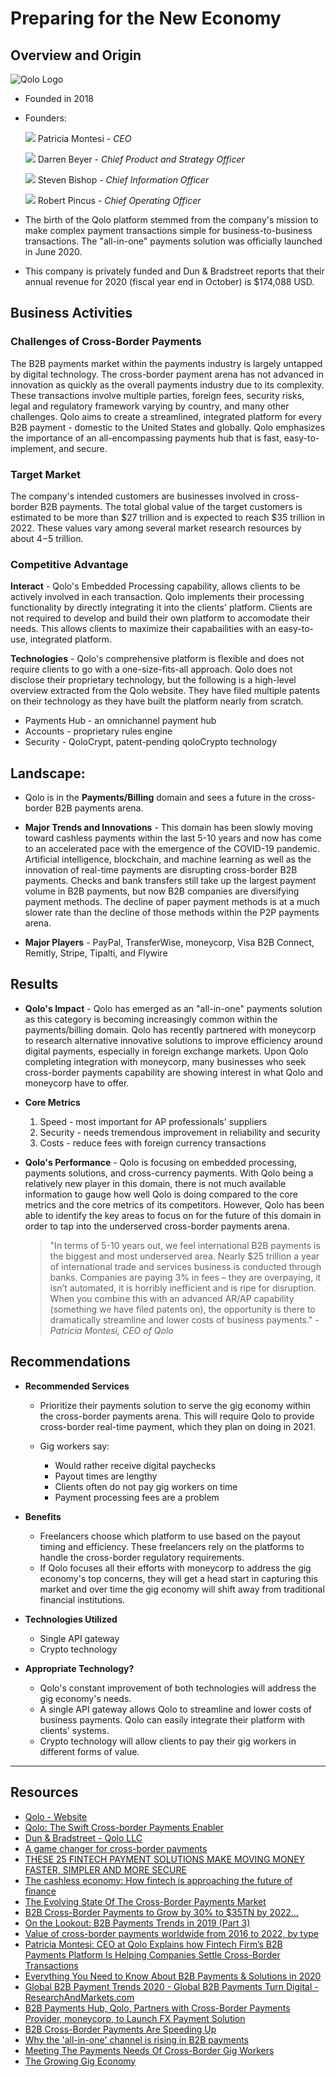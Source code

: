 # Preparing for the New Economy

## Overview and Origin
![Qolo Logo](images/Qolo_logo.jpg)
* Founded in 2018
* Founders:
    
    ![](images/Patricia_Montesi.jfif)
    Patricia Montesi - *CEO*
    
    ![](images/Darren_Beyer.jfif)
    Darren Beyer - *Chief Product and Strategy Officer*
    
    ![](images/Steven_Bishop.jfif)
    Steven Bishop - *Chief Information Officer*
    
    ![](images/Robert_Pincus.jfif)
    Robert Pincus - *Chief Operating Officer*
* The birth of the Qolo platform stemmed from the company's mission to make complex payment transactions simple for business-to-business transactions. The "all-in-one" payments solution was officially launched in June 2020.
* This company is privately funded and Dun & Bradstreet reports that their annual revenue for 2020 (fiscal year end in October) is $174,088 USD.

## Business Activities

### Challenges of Cross-Border Payments

The B2B payments market within the payments industry is largely untapped by digital technology. The cross-border payment arena has not advanced in innovation as quickly as the overall payments industry due to its complexity. These transactions involve multiple parties, foreign fees, security risks, legal and regulatory framework varying by country, and many other challenges. Qolo aims to create a streamlined, integrated platform for every B2B payment - domestic to the United States and globally. Qolo emphasizes the importance of an all-encompassing payments hub that is fast, easy-to-implement, and secure.

### Target Market 

The company's intended customers are businesses involved in cross-border B2B payments.
The total global value of the target customers is estimated to be more than $27 trillion and is expected to reach $35 trillion in 2022. These values vary among several market research resources by about $4-$5 trillion.
    
### Competitive Advantage

**Interact** - Qolo's Embedded Processing capability, allows clients to be actively involved in each transaction. Qolo implements their processing functionality by directly integrating it into the clients' platform. Clients are not required to develop and build their own platform to accomodate their needs. This allows clients to maximize their capabailities with an easy-to-use, integrated platform.

**Technologies** - Qolo's comprehensive platform is flexible and does not require clients to go with a one-size-fits-all approach. Qolo does not disclose their proprietary technology, but the following is a high-level overview extracted from the Qolo website. They have filed multiple patents on their technology as they have built the platform nearly from scratch.

* Payments Hub - an omnichannel payment hub
* Accounts - proprietary rules engine
* Security - QoloCrypt, patent-pending qoloCrypto technology

## Landscape:

* Qolo is in the **Payments/Billing** domain and sees a future in the cross-border B2B payments arena.

* **Major Trends and Innovations** - This domain has been slowly moving toward cashless payments within the last 5-10 years and now has come to an accelerated pace with the emergence of the COVID-19 pandemic. Artificial intelligence, blockchain, and machine learning as well as the innovation of real-time payments are disrupting cross-border B2B payments. Checks and bank transfers still take up the largest payment volume in B2B payments, but now B2B companies are diversifying payment methods. The decline of paper payment methods is at a much slower rate than the decline of those methods within the P2P payments arena.

* **Major Players** - PayPal, TransferWise, moneycorp, Visa B2B Connect, Remitly, Stripe, Tipalti, and Flywire
  
## Results

* **Qolo's Impact** - Qolo has emerged as an "all-in-one" payments solution as this category is becoming increasingly common within the payments/billing domain. Qolo has recently partnered with moneycorp to research alternative innovative solutions to improve efficiency around digital payments, especially in foreign exchange markets. Upon Qolo completing integration with moneycorp, many businesses who seek cross-border payments capability are showing interest in what Qolo and moneycorp have to offer.

* **Core Metrics**
    1. Speed - most important for AP professionals' suppliers
    2. Security - needs tremendous improvement in reliability and security
    3. Costs - reduce fees with foreign currency transactions

* **Qolo's Performance** - Qolo is focusing on embedded processing, payments solutions, and cross-currency payments. With Qolo being a relatively new player in this domain, there is not much available information to gauge how well Qolo is doing compared to the core metrics and the core metrics of its competitors. However, Qolo has been able to identify the key areas to focus on for the future of this domain in order to tap into the underserved cross-border payments arena.

    > "In terms of 5-10 years out, we feel international B2B payments is the biggest and most underserved area. Nearly $25 trillion a year of international trade and services business is conducted through banks. Companies are paying 3% in fees – they are overpaying, it isn’t automated, it is horribly inefficient and is ripe for disruption. When you combine this with an advanced AR/AP capability (something we have filed patents on), the opportunity is there to dramatically streamline and lower costs of business payments." - *Patricia Montesi, CEO of Qolo*

## Recommendations

* **Recommended Services**
    * Prioritize their payments solution to serve the gig economy within the cross-border payments arena. This will require Qolo to provide cross-border real-time payment, which they plan on doing in 2021.
    * Gig workers say:
        
        * Would rather receive digital paychecks
        * Payout times are lengthy
        * Clients often do not pay gig workers on time
        * Payment processing fees are a problem
         

* **Benefits** 
    
    * Freelancers choose which platform to use based on the payout timing and efficiency. These freelancers rely on the platforms to handle the cross-border regulatory requirements. 
    * If Qolo focuses all their efforts with moneycorp to address the gig economy's top concerns, they will get a head start in capturing this market and over time the gig economy will shift away from traditional financial institutions.

* **Technologies Utilized** 
    
    * Single API gateway 
    * Crypto technology

* **Appropriate Technology?**
    
    * Qolo's constant improvement of both technologies will address the gig economy's needs. 
    *  A single API gateway allows Qolo to streamline and lower costs of business payments. Qolo can easily integrate their platform with clients' systems. 
    * Crypto technology will allow clients to pay their gig workers in different forms of value. 

---

## Resources
* [Qolo - Website](https://qolo.io/)
* [Qolo: The Swift Cross-border Payments Enabler](https://fintech.cioreview.com/vendor/2020/qolo)
* [Dun & Bradstreet - Qolo LLC](https://www.dnb.com/business-directory/company-profiles.qolo_llc.9e2a4c636711f9f62fa7785ea99e6af6.html)
* [A game changer for cross-border payments](http://www.bbc.com/storyworks/future/the-new-rules-of-money/a-game-changer-for-cross-border-payments)
* [THESE 25 FINTECH PAYMENT SOLUTIONS MAKE MOVING MONEY FASTER, SIMPLER AND MORE SECURE](https://builtin.com/fintech/fintech-payments-companies-examples)
* [The cashless economy: How fintech is approaching the future of finance](https://fortune.com/2020/11/19/cashless-economy-fintech-future-of-finance-goldman-sachs-coinbase-mastercard-blend-sofi/)
* [The Evolving State Of The Cross-Border Payments Market](https://www.cbinsights.com/research/cross-border-payments-trends-expert-intelligence/)
* [B2B Cross-Border Payments to Grow by 30% to $35TN by 2022...](https://www.juniperresearch.com/press/press-releases/b2b-cross-border-payments-to-grow)
* [On the Lookout: B2B Payments Trends in 2019 (Part 3)](https://www.billtrust.com/resources/blog/on-the-lookout-b2b-payments-trends-in-2019-part-3/)
* [Value of cross-border payments worldwide from 2016 to 2022, by type](https://www.statista.com/statistics/609723/value-of-cross-border-payments-by-type/)
* [Patricia Montesi: CEO at Qolo Explains how Fintech Firm’s B2B Payments Platform Is Helping Companies Settle Cross-Border Transactions](https://www.crowdfundinsider.com/2020/11/168439-patricia-montesi-ceo-at-qolo-explains-how-fintech-firms-b2b-payments-platform-is-helping-companies-settle-cross-border-transactions/)
* [Everything You Need to Know About B2B Payments & Solutions in 2020](https://tipalti.com/b2b-payment-solutions-guide/)
* [Global B2B Payment Trends 2020 - Global B2B Payments Turn Digital - ResearchAndMarkets.com](https://www.businesswire.com/news/home/20200211005820/en/)
* [B2B Payments Hub, Qolo, Partners with Cross-Border Payments Provider, moneycorp, to Launch FX Payment Solution](https://www.crowdfundinsider.com/2020/08/164818-b2b-payments-hub-qolo-partners-with-cross-border-payments-provider-moneycorp-to-launch-fx-payment-solution/)
* [B2B Cross-Border Payments Are Speeding Up](https://www.pymnts.com/news/payment-methods/2019/b2b-cross-border-payments-are-speeding-up/)
* [Why the 'all-in-one' channel is rising in B2B payments](https://www.paymentssource.com/news/why-the-all-in-one-channel-is-rising-in-b2b-payments)
* [Meeting The Payments Needs Of Cross-Border Gig Workers](https://www.pymnts.com/gig-economy/2020/meeting-payments-needs-cross-border-gig-workers/)
* [The Growing Gig Economy](https://www.moneycorp.com/en-us/business/industry-expertise/gig-economy/)